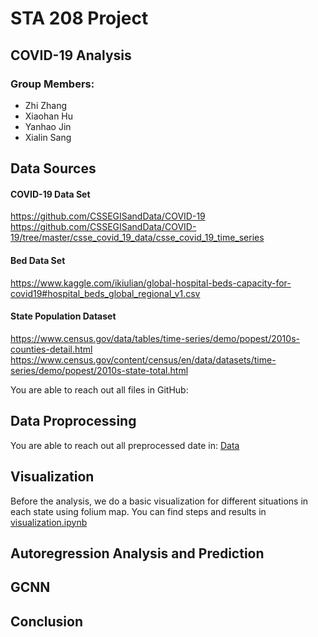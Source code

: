 # STA 208 Project

## COVID-19 Analysis

### Group Members:  
* Zhi Zhang
* Xiaohan Hu
* Yanhao Jin
* Xialin Sang

## Data Sources

#### COVID-19 Data Set 

https://github.com/CSSEGISandData/COVID-19 
https://github.com/CSSEGISandData/COVID-19/tree/master/csse_covid_19_data/csse_covid_19_time_series 

#### Bed Data Set 

https://www.kaggle.com/ikiulian/global-hospital-beds-capacity-for-covid19#hospital_beds_global_regional_v1.csv 

#### State Population Dataset

https://www.census.gov/data/tables/time-series/demo/popest/2010s-counties-detail.html https://www.census.gov/content/census/en/data/datasets/time-series/demo/popest/2010s-state-total.html 

You are able to reach out all files in GitHub: 

## Data Proprocessing
You are able to reach out all preprocessed date in: [Data](https://github.com/yanhaojin/STA208-COVID-19-Analysis/blob/master/Data)  
## Visualization
Before the analysis, we do a basic visualization for different situations in each state using folium map. You can find steps and results in [visualization.ipynb](https://github.com/yanhaojin/STA208-COVID-19-Analysis/blob/master/Notebooks/visualization.ipynb)  

## Autoregression Analysis and Prediction
## GCNN
## Conclusion

